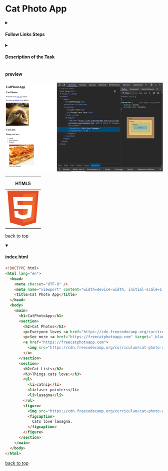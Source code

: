 
<a id=top></a>

# Cat Photo App

<details>
      <summary>
        <h4>Follow Links Steps</h4>
      </summary>
       
<table>
  <thead>
    <tr><th><a href="https://github.com/AndriiKot/Desing___Cat_Photo_App___freeCodeCamp//tree/main/steps/__00__title_" target="_self">Step 0</a></th><th><a href="https://github.com/AndriiKot/Desing___Cat_Photo_App___freeCodeCamp//tree/main/steps/__01__step__" target="_self">Step 1</a></th><th><a href="https://github.com/AndriiKot/Desing___Cat_Photo_App___freeCodeCamp//tree/main/steps/__02__step__" target="_self">Step 2</a></th><th><a href="https://github.com/AndriiKot/Desing___Cat_Photo_App___freeCodeCamp//tree/main/steps/__03__step__" target="_self">Step 3</a></th><th><a href="https://github.com/AndriiKot/Desing___Cat_Photo_App___freeCodeCamp//tree/main/steps/__04__step__" target="_self">Step 4</a></th><tr><th><a href="https://github.com/AndriiKot/Desing___Cat_Photo_App___freeCodeCamp//tree/main/steps/__05__step__" target="_self">Step 5</a></th><th><a href="https://github.com/AndriiKot/Desing___Cat_Photo_App___freeCodeCamp//tree/main/steps/__06__step__" target="_self">Step 6</a></th><th><a href="https://github.com/AndriiKot/Desing___Cat_Photo_App___freeCodeCamp//tree/main/steps/__07__step__" target="_self">Step 7</a></th><th><a href="https://github.com/AndriiKot/Desing___Cat_Photo_App___freeCodeCamp//tree/main/steps/__08__step__" target="_self">Step 8</a></th><th><a href="https://github.com/AndriiKot/Desing___Cat_Photo_App___freeCodeCamp//tree/main/steps/__09__step__" target="_self">Step 9</a></th><tr><th><a href="https://github.com/AndriiKot/Desing___Cat_Photo_App___freeCodeCamp//tree/main/steps/__10__step__" target="_self">Step 10</a></th><th><a href="https://github.com/AndriiKot/Desing___Cat_Photo_App___freeCodeCamp//tree/main/steps/__11__step__" target="_self">Step 11</a></th><th><a href="https://github.com/AndriiKot/Desing___Cat_Photo_App___freeCodeCamp//tree/main/steps/__12__step__" target="_self">Step 12</a></th><th><a href="https://github.com/AndriiKot/Desing___Cat_Photo_App___freeCodeCamp//tree/main/steps/__13__step__" target="_self">Step 13</a></th><th><a href="https://github.com/AndriiKot/Desing___Cat_Photo_App___freeCodeCamp//tree/main/steps/__14__step__" target="_self">Step 14</a></th><tr><th><a href="https://github.com/AndriiKot/Desing___Cat_Photo_App___freeCodeCamp//tree/main/steps/__15__step__" target="_self">Step 15</a></th><th><a href="https://github.com/AndriiKot/Desing___Cat_Photo_App___freeCodeCamp//tree/main/steps/__16__step__" target="_self">Step 16</a></th><th><a href="https://github.com/AndriiKot/Desing___Cat_Photo_App___freeCodeCamp//tree/main/steps/__17__step__" target="_self">Step 17</a></th><th><a href="https://github.com/AndriiKot/Desing___Cat_Photo_App___freeCodeCamp//tree/main/steps/__18__step__" target="_self">Step 18</a></th><th><a href="https://github.com/AndriiKot/Desing___Cat_Photo_App___freeCodeCamp//tree/main/steps/__19__step__" target="_self">Step 19</a></th><tr><th><a href="https://github.com/AndriiKot/Desing___Cat_Photo_App___freeCodeCamp//tree/main/steps/__20__step__" target="_self">Step 20</a></th><th><a href="https://github.com/AndriiKot/Desing___Cat_Photo_App___freeCodeCamp//tree/main/steps/__21__step__" target="_self">Step 21</a></th><th><a href="https://github.com/AndriiKot/Desing___Cat_Photo_App___freeCodeCamp//tree/main/steps/__22__step__" target="_self">Step 22</a></th><th><a href="https://github.com/AndriiKot/Desing___Cat_Photo_App___freeCodeCamp//tree/main/steps/__23__step__" target="_self">Step 23</a></th><th><a href="https://github.com/AndriiKot/Desing___Cat_Photo_App___freeCodeCamp//tree/main/steps/__24__step__" target="_self">Step 24</a></th><tr><th><a href="https://github.com/AndriiKot/Desing___Cat_Photo_App___freeCodeCamp//tree/main/steps/__25__step__" target="_self">Step 25</a></th><th><a href="https://github.com/AndriiKot/Desing___Cat_Photo_App___freeCodeCamp//tree/main/steps/__26__step__" target="_self">Step 26</a></th></tr>
  </thead>
  <tbody>
  </tbody>
</table>
</details>


<details>
      <summary>
        <h4>Description of the Task</h4>
      </summary>
       <h3>Step  26</h3>

<section>
<p>A figure caption (<code>figcaption</code>) element is used to add a caption to describe the image contained within the <code>figure</code> element.</p>
<p>Here is an example of a <code>figcaption</code> element with the caption of <code>A cute cat</code>:</p>
<details class="code-details" open=""><summary class="code-details-summary">Example Code</summary><pre class="language-html" tabindex="0" role="region" aria-label="HTML code example"><code class="language-html"><span class="token tag"><span class="token tag"><span class="token punctuation">&lt;</span>figure</span><span class="token punctuation">&gt;</span></span>
  <span class="token tag"><span class="token tag"><span class="token punctuation">&lt;</span>img</span> <span class="token attr-name">src</span><span class="token attr-value"><span class="token punctuation attr-equals">=</span><span class="token punctuation">"</span>image.jpg<span class="token punctuation">"</span></span> <span class="token attr-name">alt</span><span class="token attr-value"><span class="token punctuation attr-equals">=</span><span class="token punctuation">"</span>A description of the image<span class="token punctuation">"</span></span><span class="token punctuation">&gt;</span></span>
  <span class="token tag"><span class="token tag"><span class="token punctuation">&lt;</span>figcaption</span><span class="token punctuation">&gt;</span></span>A cute cat<span class="token tag"><span class="token tag"><span class="token punctuation">&lt;/</span>figcaption</span><span class="token punctuation">&gt;</span></span>
<span class="token tag"><span class="token tag"><span class="token punctuation">&lt;/</span>figure</span><span class="token punctuation">&gt;</span></span>
</code></pre></details>
<p>After the image nested in the <code>figure</code> element, add a <code>figcaption</code> element with text set to:</p>
<p><code>Cats love lasagna.</code></p>
</section>
</details>

<h4>preview</h4>
    <img src="https://github.com/AndriiKot/Desing___Cat_Photo_App___freeCodeCamp/blob/main/images/previews/preview_step26.png" alt="preview_step26">
  
<table>
  <thead>
      <tr><th height=33 width=100>HTML5</th>
  </thead>
  <tbody>
      <tr><td height=100 width=100><a href=https://html.spec.whatwg.org/multipage/ target="_self"><img src=https://github.com/AndriiKot/iconsSVG_and_linksDocs/blob/main/svg/html.svg alt=HTML5></a></td>
  </tbody>
</table>

[back to top](#top)



<details open>
  <summary>
    <h4>index.html</h4>
  </summary>



```html
<!DOCTYPE html>
<html lang="en">
  <head>
    <meta charset="UTF-8" />
    <meta name="viewport" content="width=device-width, initial-scale=1.0" />
    <title>Cat Photo App</title>
  </head>
  <body>
    <main>
      <h1>CatPhotoApp</h1>
      <section>
        <h2>Cat Photos</h2>
        <p>Everyone loves <a href="https://cdn.freecodecamp.org/curriculum/cat-photo-app/running-cats.jpg">cute cats</a> online!</p>
        <p>See more <a href="https://freecatphotoapp.com" target="_blank">cat photos</a> in our gallery.</p>
        <a href="https://freecatphotoapp.com">
          <img src="https://cdn.freecodecamp.org/curriculum/cat-photo-app/relaxing-cat.jpg" alt="A cute orange cat lying on its back">
        </a>
      </section>
      <section>
        <h2>Cat Lists</h2>
        <h3>Things cats love:</h3>
        <ul>
          <li>catnip</li>
          <li>laser pointers</li>
          <li>lasagna</li>
        </ul>
        <figure>
          <img src="https://cdn.freecodecamp.org/curriculum/cat-photo-app/lasagna.jpg" alt="A slice of lasagna on a plate">
          <figcaption>
            Cats love lasagna.
          </figcaption>
        </figure>
      </section>
    </main>
  </body>
</html>

```



[back to top](#top)


</details>